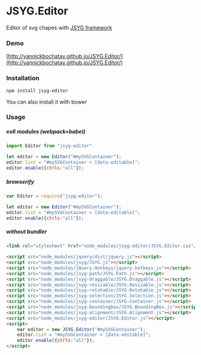# JSYG.Editor
Editor of svg chapes with [JSYG framework](https://github.com/YannickBochatay/JSYG)


### Demo
[http://yannickbochatay.github.io/JSYG.Editor/](http://yannickbochatay.github.io/JSYG.Editor/)


### Installation
```shell
npm install jsyg-editor
```
You can also install it with bower



### Usage

##### es6 modules (webpack+babel)
```javascript
import Editor from "jsyg-editor"

let editor = new Editor("#mySVGContainer");
editor.list = "#mySVGContainer > [data-editable]";
editor.enable({ctrls:"all"});
```

##### browserify
```javascript
var Editor = require("jsyg-editor");

let editor = new Editor("#mySVGContainer");
editor.list = "#mySVGContainer > [data-editable]";
editor.enable({ctrls:"all"});
```

##### without bundler
```html
<link rel="stylesheet" href="node_modules/jsyg-editor/JSYG.Editor.css"/>

<script src="node_modules/jquery/dist/jquery.js"></script>
<script src="node_modules/jsyg/JSYG.js"></script>
<script src="node_modules/jQuery.Hotkeys/jquery.hotkeys.js"></script>
<script src="node_modules/jsyg-path/JSYG.Path.js"></script>
<script src="node_modules/jsyg-draggable/JSYG.Draggable.js"></script>
<script src="node_modules/jsyg-resizable/JSYG.Resizable.js"></script>
<script src="node_modules/jsyg-rotatable/JSYG.Rotatable.js"></script>
<script src="node_modules/jsyg-selection/JSYG.Selection.js"></script>
<script src="node_modules/jsyg-container/JSYG.Container.js"></script>
<script src="node_modules/jsyg-boundingbox/JSYG.BoundingBox.js"></script>
<script src="node_modules/jsyg-alignment/JSYG.Alignment.js"></script>
<script src="node_modules/jsyg-editor/JSYG.Editor.js"></script>
<script>
    var editor = new JSYG.Editor("#mySVGContainer");
    editor.list = "#mySVGContainer > [data-editable]";
    editor.enable({ctrls:"all"});
</script>
```